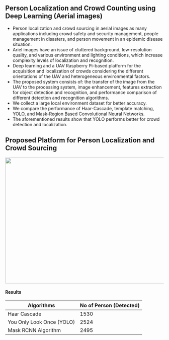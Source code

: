 ## Person Localization and Crowd Counting using Deep Learning (Aerial images) 

* Person localization and crowd sourcing in aerial images as many applications including crowd safety and security management, people management in disasters, and person movement in an epidemic disease situation. 
* Ariel images have an issue of cluttered background, low-resolution quality, and various environment and lighting conditions, which increase complexity levels of localization and recognition. 
* Deep learning and a UAV Raspberry Pi-based platform for the acquisition and localization of crowds considering the different orientations of the UAV and heterogeneous environmental factors. 
* The proposed system consists of: the transfer of the image from the UAV to the processing system, image enhancement, features extraction for object detection and
recognition, and performance comparison of different detection and recognition algorithms. 
* We collect a large local environment dataset for better accuracy. 
* We compare the performance of Haar-Cascade, template matching, YOLO, and Mask-Region Based Convolutional Neural Networks. 
* The aforementioned results show that YOLO performs better for crowd detection and localization.

## Proposed Platform for Person Localization and Crowd Sourcing
<p align="center">
<img src = "https://github.com/wasay530/-KAU-COVID19-AR-Dataset/blob/acd6c0007e57067e594fd107eac76d515b4ab8ad/mobile_position.png" title= "Dataset (KAU-COVID19-AR-Dataset):each activity" width="800" height="400" alt>
</p>

#### Results ####
Algorithms                 | No of Person (Detected)
-------------------------  | ------------------------------
Haar Cascade               | 1530
You Only Look Once (YOLO)  | 2524
Mask RCNN Algorithm        | 2495
